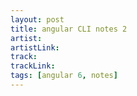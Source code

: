 ```yaml
---
layout: post
title: angular CLI notes 2
artist: 
artistLink: 
track: 
trackLink: 
tags: [angular 6, notes]
---
```


